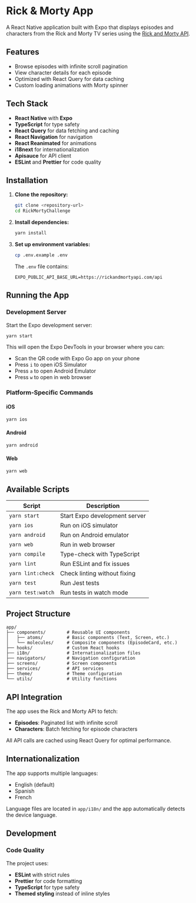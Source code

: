 # Rick & Morty App

A React Native application built with Expo that displays episodes and characters from the Rick and Morty TV series using the [Rick and Morty API](https://rickandmortyapi.com/).

## Features

- Browse episodes with infinite scroll pagination
- View character details for each episode
- Optimized with React Query for data caching
- Custom loading animations with Morty spinner

## Tech Stack

- **React Native** with **Expo**
- **TypeScript** for type safety
- **React Query** for data fetching and caching
- **React Navigation** for navigation
- **React Reanimated** for animations
- **i18next** for internationalization
- **Apisauce** for API client
- **ESLint** and **Prettier** for code quality

## Installation

1. **Clone the repository:**

   ```bash
   git clone <repository-url>
   cd RickMortyChallenge
   ```

2. **Install dependencies:**

   ```bash
   yarn install
   ```

3. **Set up environment variables:**
   ```bash
   cp .env.example .env
   ```
   The `.env` file contains:
   ```
   EXPO_PUBLIC_API_BASE_URL=https://rickandmortyapi.com/api
   ```

## Running the App

### Development Server

Start the Expo development server:

```bash
yarn start
```

This will open the Expo DevTools in your browser where you can:

- Scan the QR code with Expo Go app on your phone
- Press `i` to open iOS Simulator
- Press `a` to open Android Emulator
- Press `w` to open in web browser

### Platform-Specific Commands

#### iOS

```bash
yarn ios
```

#### Android

```bash
yarn android
```

#### Web

```bash
yarn web
```

## Available Scripts

| Script            | Description                   |
| ----------------- | ----------------------------- |
| `yarn start`      | Start Expo development server |
| `yarn ios`        | Run on iOS simulator          |
| `yarn android`    | Run on Android emulator       |
| `yarn web`        | Run in web browser            |
| `yarn compile`    | Type-check with TypeScript    |
| `yarn lint`       | Run ESLint and fix issues     |
| `yarn lint:check` | Check linting without fixing  |
| `yarn test`       | Run Jest tests                |
| `yarn test:watch` | Run tests in watch mode       |

## Project Structure

```
app/
├── components/        # Reusable UI components
│   ├── atoms/         # Basic components (Text, Screen, etc.)
│   └── molecules/     # Composite components (EpisodeCard, etc.)
├── hooks/             # Custom React hooks
├── i18n/              # Internationalization files
├── navigators/        # Navigation configuration
├── screens/           # Screen components
├── services/          # API services
├── theme/             # Theme configuration
└── utils/             # Utility functions
```

## API Integration

The app uses the Rick and Morty API to fetch:

- **Episodes**: Paginated list with infinite scroll
- **Characters**: Batch fetching for episode characters

All API calls are cached using React Query for optimal performance.

## Internationalization

The app supports multiple languages:

- English (default)
- Spanish
- French

Language files are located in `app/i18n/` and the app automatically detects the device language.

## Development

### Code Quality

The project uses:

- **ESLint** with strict rules
- **Prettier** for code formatting
- **TypeScript** for type safety
- **Themed styling** instead of inline styles
